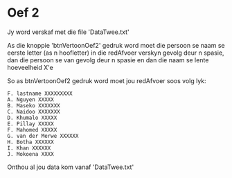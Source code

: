 # Oef 2

Jy word verskaf met die file 'DataTwee.txt'

As die knoppie 'btnVertoonOef2' gedruk word moet die persoon se naam se eerste letter (as n hoofletter) in die redAfvoer verskyn gevolg deur n spasie, dan die persoon se van gevolg deur n spasie en dan die naam se lente hoeveelheid X'e

So as btnVertoonOef2 gedruk word moet jou redAfvoer soos volg lyk:

```text     
F. lastname XXXXXXXXX
A. Nguyen XXXXX
B. Maseko XXXXXXX
C. Naidoo XXXXXXX
D. Khumalo XXXXX
E. Pillay XXXXX
F. Mahomed XXXXX
G. van der Merwe XXXXXX
H. Botha XXXXXX
I. Khan XXXXXX
J. Mokoena XXXX

```

Onthou al jou data kom vanaf 'DataTwee.txt'
